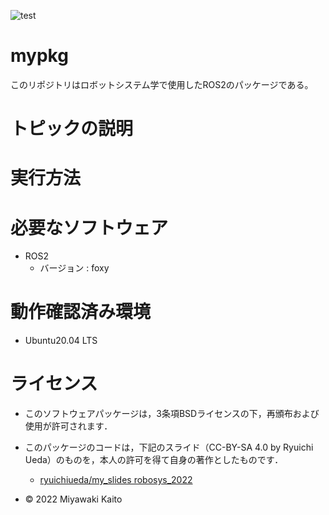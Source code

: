 ![test](https://github.com/MiyawakiKaito/mypkg/actions/workflows/test.yml/badge.svg)

# mypkg

このリポジトリはロボットシステム学で使用したROS2のパッケージである。

# トピックの説明

# 実行方法

# 必要なソフトウェア
* ROS2
  * バージョン : foxy

# 動作確認済み環境
* Ubuntu20.04 LTS

# ライセンス
* このソフトウェアパッケージは，3条項BSDライセンスの下，再頒布および使用が許可されます．
* このパッケージのコードは，下記のスライド（CC-BY-SA 4.0 by Ryuichi Ueda）のものを，本人の許可を得て自身の著作としたものです．
  * [ryuichiueda/my_slides robosys_2022](https://github.com/ryuichiueda/my_slides/tree/master/robosys_2022)

* © 2022 Miyawaki Kaito


